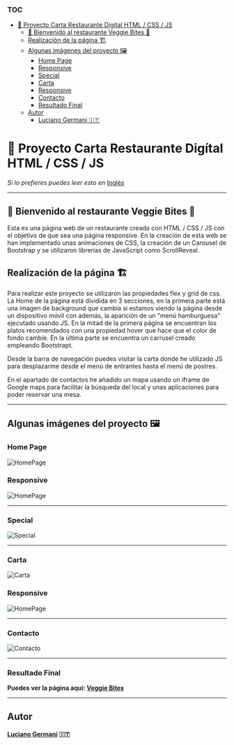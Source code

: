 ### TOC
- [:fork_and_knife: Proyecto Carta Restaurante Digítal HTML / CSS / JS](#fork_and_knife-proyecto-carta-restaurante-digítal-html--css--js)
  - [:avocado: Bienvenido al restaurante Veggie Bites :avocado:](#avocado-bienvenido-al-restaurante-veggie-bites-avocado)
  - [Realización de la página :building_construction:](#realización-de-la-página-building_construction)
  - [Algunas imágenes del proyecto :framed_picture:](#algunas-imágenes-del-proyecto-framed_picture)
    - [Home Page](#home-page)
    - [Responsive](#responsive)
    - [Special](#special)
    - [Carta](#carta)
    - [Responsive](#responsive-1)
    - [Contacto](#contacto)
    - [Resultado Final](#resultado-final)
  - [Autor](#autor)
      - [Luciano Germani :it:](#luciano-germani-it)




#  :fork_and_knife: Proyecto Carta Restaurante Digítal HTML / CSS / JS

*Si lo prefieres puedes leer esto en* [Inglés](README.md)

---------------------------

## :avocado: Bienvenido al restaurante Veggie Bites :avocado:  

Esta es una página web de un restaurante creada con HTML / CSS / JS con el objetivo de que sea una página responsive. 
En la creación de esta web se han implementado unas animaciones de CSS, la creación de un Carousel de Bootstrap y se utilizaron librerías de JavaScript como ScrollReveal.

## Realización de la página :building_construction: 

Para realizar este proyecto se utilizaron las propiedades flex y grid de css.
La Home de la página está dividida en 3 secciones, en la primera parte está una imagen de background que cambia si estamos viendo la página desde un dispositivo móvil con además, la aparición de un "menú hamburguesa" ejecutado usando JS. En la mitad de la primera página se encuentran los platos recomendados con una propiedad hover que hace que el color de fondo cambie. En la última parte se encuentra un carrusel creado empleando Bootstrapt.

Desde la barra de navegación puedes visitar la carta donde he utilizado JS para desplazarme desde el menú de entrantes hasta el menú de postres.

En el apartado de contactos he añadido un mapa usando un iframe de Google maps para facilitar la búsqueda del local y unas aplicaciones para poder reservar una mesa.

----------------------------------------

## Algunas imágenes del proyecto :framed_picture:
### Home Page 


![HomePage](/img/Readme-img/homepage.png)

### Responsive

![HomePage](/img/Readme-img/homepageresponsive.png)

--------------------------
### Special

![Special](/img/Readme-img/Special.png)

--------------------------
### Carta 

![Carta](/img/Readme-img/menu.png) 

### Responsive

![HomePage](/img/Readme-img/cartaresponsive.png)


--------------------------
### Contacto

![Contacto](/img/Readme-img/contact.png)


--------------------------

### Resultado Final

**Puedes ver la página aquí: [Veggie Bites](https://germanilu.github.io/Veggie-Bites/)** 

--------------------------

## Autor

#### [Luciano Germani](https://github.com/Germanilu) :it:


